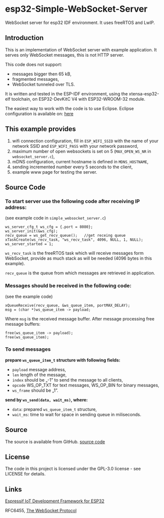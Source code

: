 # esp32-Simple-WebSocket-Server
WebSocket server for esp32 IDF environment. It uses freeRTOS and LwIP.

## Introduction
This is an implementation of WebSocket server with example application. It serves only WebSocket messages, this is not HTTP server.

This code does not support:
- messages bigger then 65 kB,
- fragmented messages,
- WebSocket tunneled over TLS.

It is written and tested in the ESP-IDF environment, using the xtensa-esp32-elf toolchain, on ESP32-DevKitC V4 with ESP32-WROOM-32 module.

The easiest way to work with the code is to use Eclipse.
Eclipse configuration is available on: [here](https://docs.espressif.com/projects/esp-idf/en/latest/get-started/eclipse-setup.html)

## This example provides
1. wifi connection configuration, fill in `ESP_WIFI_SSID` with the name of your network SSID and `ESP_WIFI_PASS` with your network password,
2. maximum number of open websockets is set on 5 (`MAX_OPEN_WS_NR` in `websocket_server.c`),
3. mDNS configuration, current hostname is defined in `MDNS_HOSTNAME`,
4. sending incremented number every 5 seconds to the client,
5. example www page for testing the server.

## Source Code
### To start server use the following code after receiving IP address:
(see example code in `simple_websocket_server.c`)
```
ws_server_cfg_t ws_cfg = {.port = 8080};
ws_server_init(&ws_cfg);
recv_queue = ws_get_recv_queue();	//get receing queue
xTaskCreate(ws_recv_task, "ws_recv_task", 4096, NULL, 1, NULL);
ws_server_started = 1;
```

`ws_recv_task` is the freeRTOS task which will receive messages form WebSocket, provide as much stack as will be needed (4096 bytes in this example).

`recv_queue` is the queue from which messages are retrieved in application.

### Messages should be received in the following code:
(see the example code)
```
xQueueReceive(recv_queue, &ws_queue_item, portMAX_DELAY);
msg = (char *)ws_queue_item -> payload;
```
Where `msg` is the received message buffer.
After message processing free message buffers:
```
free(ws_queue_item -> payload);
free(ws_queue_item);
```
### To send messages
**prepare `ws_queue_item_t` structure with following fields:**
* `payload` message address,
* `len` length of the message,
* `index` should be „-1” to send the message to all clients,
* `opcode` WS_OP_TXT for text messages, WS_OP_BIN for binary messages,
* `ws_frame` should be „1”.
  
**send by `ws_send(data, wait_ms)`, where:**
* `data`: prepared `ws_queue_item_t` structure,
* `wait_ms`: time to wait for space in sending queue in miliseconds.

## Source
The source is available from GitHub.
[source code](https://github.com/KrzysztofZurek1973/esp32-Simple-WebSocket-Server)

## License
The code in this project is licensed under the GPL-3.0 license - see LICENSE for details.

## Links
[Espressif IoT Development Framework for ESP32](https://github.com/espressif/esp-idf.gif)

RFC6455, [The WebSocket Protocol](https://tools.ietf.org/html/rfc6455)
